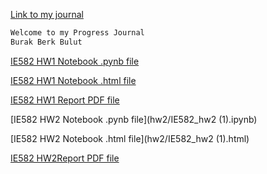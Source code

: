 [Link to my journal](https://github.com/BU-IE-582/fall-24-bitwburak/)

```markdown
Welcome to my Progress Journal 
Burak Berk Bulut
```

[IE582 HW1 Notebook .pynb file](hw1/ie582_hw1.ipynb)

[IE582 HW1 Notebook .html file](hw1/ie582_hw1.html)

[IE582 HW1 Report PDF file](hw1/IE582_HW1.pdf)


[IE582 HW2 Notebook .pynb file](hw2/IE582_hw2 (1).ipynb)

[IE582 HW2 Notebook .html file](hw2/IE582_hw2 (1).html)

[IE582 HW2Report PDF file](hw2/HW2_Report.pdf)
